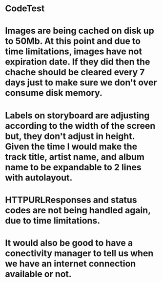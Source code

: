 # CodeTest

# Images are being cached on disk up to 50Mb. At this point and due to time limitations, images have not expiration date. If they did then the chache should be cleared every 7 days just to make sure we don't over consume disk memory.

# Labels on storyboard are adjusting according to the width of the screen but, they don't adjust in height. Given the time I would make the track title, artist name, and album name to be expandable to 2 lines with autolayout.

# HTTPURLResponses and status codes are not being handled again, due to time limitations.

# It would also be good to have a conectivity manager to tell us when we have an internet connection available or not.


